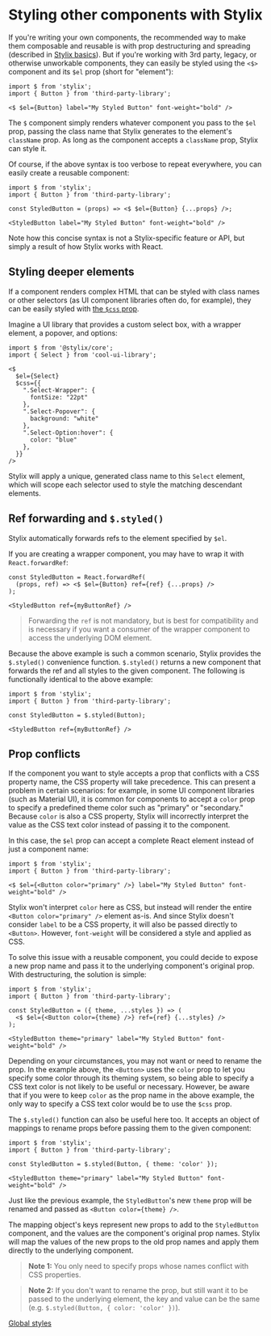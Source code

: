
# Styling other components with Stylix

If you're writing your own components, the recommended way to make them composable and reusable is with prop destructuring and spreading (described in [Stylix basics](/basics)). But if you're working with 3rd party, legacy, or otherwise unworkable components, they can easily be styled using the `<$>` component and its `$el` prop (short for "element"):

```tsx
import $ from 'stylix';
import { Button } from 'third-party-library';

<$ $el={Button} label="My Styled Button" font-weight="bold" />
```

The `$` component simply renders whatever component you pass to the `$el` prop, passing the class name that Stylix generates to the element's `className` prop. As long as the component accepts a `className` prop, Stylix can style it.

Of course, if the above syntax is too verbose to repeat everywhere, you can easily create a reusable component:

```tsx
import $ from 'stylix';
import { Button } from 'third-party-library';

const StyledButton = (props) => <$ $el={Button} {...props} />;

<StyledButton label="My Styled Button" font-weight="bold" />
```

Note how this concise syntax is not a Stylix-specific feature or API, but simply a result of how Stylix works with React.

## Styling deeper elements

If a component renders complex HTML that can be styled with class names or other selectors (as UI component libraries often do, for example), they can be easily styled with [the `$css` prop](/selectors).

Imagine a UI library that provides a custom select box, with a wrapper element, a popover, and options:

```tsx
import $ from '@stylix/core';
import { Select } from 'cool-ui-library';

<$
  $el={Select}
  $css={{
    ".Select-Wrapper": {
      fontSize: "22pt"
    },
    ".Select-Popover": {
      background: "white"
    },
    ".Select-Option:hover": {
      color: "blue"
    },
  }}
/>
```

Stylix will apply a unique, generated class name to this `Select` element, which will scope each selector used to style the matching descendant elements. 

## Ref forwarding and `$.styled()`

Stylix automatically forwards refs to the element specified by `$el`. 

If you are creating a wrapper component, you may have to wrap it with `React.forwardRef`:

```tsx
const StyledButton = React.forwardRef(
  (props, ref) => <$ $el={Button} ref={ref} {...props} />
);

<StyledButton ref={myButtonRef} />
```

> Forwarding the `ref` is not mandatory, but is best for compatibility and is necessary if you want a consumer of the wrapper component to access the underlying DOM element. 

Because the above example is such a common scenario, Stylix provides the `$.styled()` convenience function. `$.styled()` returns a new component that forwards the ref and all styles to the given component. The following is functionally identical to the above example:

```tsx
import $ from 'stylix';
import { Button } from 'third-party-library';

const StyledButton = $.styled(Button);

<StyledButton ref={myButtonRef} />
```


## Prop conflicts

If the component you want to style accepts a prop that conflicts with a CSS property name, the CSS property will take precedence. This can present a problem in certain scenarios: for example, in some UI component libraries (such as Material UI), it is common for components to accept a `color` prop to specify a predefined theme color such as "primary" or "secondary." Because `color` is also a CSS property, Stylix will incorrectly interpret the value as the CSS text color instead of passing it to the component.

In this case, the `$el` prop can accept a complete React element instead of just a component name:

```tsx
import $ from 'stylix';
import { Button } from 'third-party-library';

<$ $el={<Button color="primary" />} label="My Styled Button" font-weight="bold" />
```

Stylix won't interpret `color` here as CSS, but instead will render the entire `<Button color="primary" />` element as-is. And since Stylix doesn't consider `label` to be a CSS property, it will also be passed directly to `<Button>`. However, `font-weight` will be considered a style and applied as CSS.

To solve this issue with a reusable component, you could decide to expose a new prop name and pass it to the underlying component's original prop. With destructuring, the solution is simple:

```tsx
import $ from 'stylix';
import { Button } from 'third-party-library';

const StyledButton = ({ theme, ...styles }) => (
  <$ $el={<Button color={theme} />} ref={ref} {...styles} />
);

<StyledButton theme="primary" label="My Styled Button" font-weight="bold" />
```

Depending on your circumstances, you may not want or need to rename the prop. In the example above, the `<Button>` uses the `color` prop to let you specify some color through its theming system, so being able to specify a CSS text color is not likely to be useful or necessary. However, be aware that if you were to keep `color` as the prop name in the above example, the only way to specify a CSS text color would be to use the `$css` prop.

The `$.styled()` function can also be useful here too. It accepts an object of mappings to rename props before passing them to the given component:

```tsx
import $ from 'stylix';
import { Button } from 'third-party-library';

const StyledButton = $.styled(Button, { theme: 'color' });

<StyledButton theme="primary" label="My Styled Button" font-weight="bold" />
```

Just like the previous example, the `StyledButton`'s new `theme` prop will be renamed and passed as `<Button color={theme} />`.

The mapping object's keys represent new props to add to the `StyledButton` component, and the values are the component's original prop names. Stylix will map the values of the new props to the old prop names and apply them directly to the underlying component. 

> **Note 1:** You only need to specify props whose names conflict with CSS properties. 

> **Note 2:** If you don't want to rename the prop, but still want it to be passed to the underlying element, the key and value can be the same (e.g. `$.styled(Button, { color: 'color' })`).

<a href="/global-styles" class="next-link">Global styles</a>

